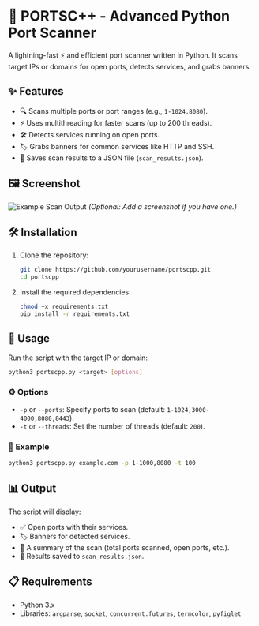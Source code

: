 # 🚀 PORTSC++ - Advanced Python Port Scanner  

A lightning-fast ⚡ and efficient port scanner written in Python. It scans target IPs or domains for open ports, detects services, and grabs banners.  

## ✨ Features  
- 🔍 Scans multiple ports or port ranges (e.g., `1-1024,8080`).  
- ⚡ Uses multithreading for faster scans (up to 200 threads).  
- 🛠 Detects services running on open ports.  
- 🏷 Grabs banners for common services like HTTP and SSH.  
- 💾 Saves scan results to a JSON file (`scan_results.json`).




## 🖼 Screenshot  
![Example Scan Output](screenshot.png) *(Optional: Add a screenshot if you have one.)*

## 🛠 Installation  
1. Clone the repository:  
   ```bash  
   git clone https://github.com/yourusername/portscpp.git  
   cd portscpp  
   ```  

2. Install the required dependencies:  
   ```bash
   chmod +x requirements.txt
   pip install -r requirements.txt  
   ```  

## 🚦 Usage  
Run the script with the target IP or domain:  
```bash  
python3 portscpp.py <target> [options]  
```  

### ⚙️ Options  
- `-p` or `--ports`: Specify ports to scan (default: `1-1024,3000-4000,8080,8443`).  
- `-t` or `--threads`: Set the number of threads (default: `200`).  

### 📌 Example  
```bash  
python3 portscpp.py example.com -p 1-1000,8080 -t 100  
```  

## 📊 Output  
The script will display:  
- ✅ Open ports with their services.  
- 🏷 Banners for detected services.  
- 📝 A summary of the scan (total ports scanned, open ports, etc.).  
- 💾 Results saved to `scan_results.json`.  

## 📋 Requirements  
- Python 3.x  
- Libraries: `argparse`, `socket`, `concurrent.futures`, `termcolor`, `pyfiglet`  
  
